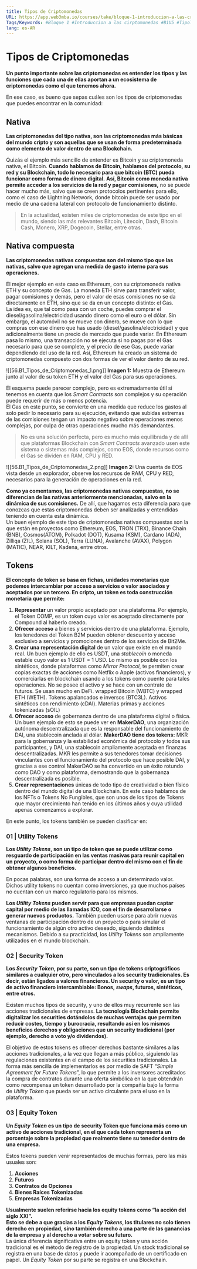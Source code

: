 ```yaml
---
title: Tipos de Criptomonedas
URL: https://app.web3mba.io/courses/take/bloque-1-introduccion-a-las-criptomonedas/texts/35828068-u5-1-tipos-de-criptomonedas
Tags/Keywords: #Bloque 1 #Introduccion a las cirptomonedas #B1U5 #Tipología de criptomonedas #criptomonedas #Tipos de Criptomonedas
lang: es-AR
---
```

# Tipos de Criptomonedas
**Un punto importante sobre las criptomonedas es entender los tipos y las funciones que cada una de ellas aportan a un ecosistema de criptomonedas como el que tenemos ahora.**

En ese caso, es bueno que sepas cuáles son los tipos de criptomonedas que puedes encontrar en la comunidad:

## Nativa
**Las criptomonedas del tipo nativa, son las criptomonedas más básicas del mundo cripto y son aquellas que se usan de forma predeterminada como elemento de valor dentro de una Blockchain.**

Quizás el ejemplo más sencillo de entender es Bitcoin y su criptomoneda nativa, el Bitcoin. **Cuando hablamos de Bitcoin, hablamos del protocolo, su red y su Blockchain, todo lo necesario para que bitcoin (BTC) pueda funcionar como forma de dinero digital.**
**Así, Bitcoin como moneda nativa permite acceder a los servicios de la red y pagar comisiones,** no se puede hacer mucho más, salvo que se creen protocolos pertinentes para ello, como el caso de Lightning Network, donde bitcoin puede ser usado por medio de una cadena lateral con protocolo de funcionamiento distinto.

>En la actualidad, existen miles de criptomonedas de este tipo en el mundo, siendo las más relevantes Bitcoin, Litecoin, Dash, Bitcoin Cash, Monero, XRP, Dogecoin, Stellar, entre otras.   

## Nativa compuesta
**Las criptomonedas nativas compuestas son del mismo tipo que las nativas, salvo que agregan una medida de gasto interno para sus operaciones.**

El mejor ejemplo en este caso es Ethereum, con su criptomoneda nativa ETH y su concepto de Gas. La moneda ETH sirve para transferir valor, pagar comisiones y demás, pero el valor de esas comisiones no se da directamente en ETH, sino que se da en un concepto distinto: el Gas.  
La idea es, que tal como pasa con un coche, puedes comprar el diesel/gasolina/electricidad usando dinero como el euro o el dólar. Sin embargo, el automóvil no se mueve con dinero, se mueve con lo que compras con ese dinero que has usado (diesel/gasolina/electricidad) y que adicionalmente tiene un precio de mercado que puede variar. En Ethereum pasa lo mismo, una transacción no se ejecuta si no pagas por el Gas necesario para que se complete, y el precio de ese Gas, puede variar dependiendo del uso de la red. Así, Ethereum ha creado un sistema de criptomonedas compuesto con dos formas de ver el valor dentro de su red.

![[56.B1_Tipos_de_Criptomonedas_1.png]]
**Imagen 1:** Muestra de Ethereum junto al valor de su token ETH y el valor del Gas para sus operaciones.

El esquema puede parecer complejo, pero es extremadamente útil si tenemos en cuenta que los _Smart Contracts_ son complejos y su operación puede requerir de más o menos potencia.  
El Gas en este punto, se convierte en una medida que reduce los gastos al solo pedir lo necesario para su ejecución, evitando que subidas extremas de las comisiones tengan un impacto negativo sobre operaciones menos complejas, por culpa de otras operaciones mucho más demandantes.

>No es una solución perfecta, pero es mucho más equilibrada y de allí que plataformas Blockchain con _Smart Contracts_ avanzado usen este sistema o sistemas más complejos, como EOS, donde recursos como el Gas se dividen en RAM, CPU y RED.

![[56.B1_Tipos_de_Criptomonedas_2.png]]
**Imagen 2:** Una cuenta de EOS vista desde un explorador, observe los recursos de RAM, CPU y RED, necesarios para la generación de operaciones en la red.

**Como ya comentamos, las criptomonedas nativas compuestas, no se diferencian de las nativas anteriormente mencionadas, salvo en la dinámica de sus comisiones.** De allí, que hagamos esta diferencia para que conozcas que estas criptomonedas deben ser analizadas y entendidas teniendo en cuenta esta dinámica.  
Un buen ejemplo de este tipo de criptomonedas nativas compuestas son la que están en proyectos como Ethereum, EOS, TRON (TRX), Binance Chain (BNB), Cosmos(ATOM), Polkadot (DOT), Kusama (KSM), Cardano (ADA), Zilliqa (ZIL), Solana (SOL), Terra (LUNA), Avalanche (AVAX), Polygon (MATIC), NEAR, KILT, Kadena, entre otros.

## Tokens
**El concepto de token se basa en fichas, unidades monetarias que podemos intercambiar por acceso a servicios o valor asociados y aceptados por un tercero. En cripto, un token es toda construcción monetaria que permite:**

1. **Representar** un valor propio aceptado por una plataforma. Por ejemplo, el Token COMP, es un token cuyo valor es aceptado directamente por Compound al haberlo creado.
2. **Ofrecer acceso** a bienes y servicios dentro de una plataforma. Ejemplo, los tenedores del Token B2M pueden obtener descuento y acceso exclusivo a servicios y promociones dentro de los servicios de Bit2Me.
3. **Crear una representación digital** de un valor que existe en el mundo real. Un buen ejemplo de ello es USDT, una _stablecoin_ o moneda estable cuyo valor es 1 USDT = 1 USD.
	Lo mismo es posible con los sintéticos, donde plataformas como _Mirror Protocol_, te permiten crear copias exactas de acciones como Netflix o Apple (activos financieros), y comerciarlas en blockchain usando a los tokens como puente para tales operaciones. No se posee el activo y se hace con un contrato de futuros. Se usan mucho en DeFi. wrapped Bitcoin (WBTC) y wrapped ETH (WETH). Tokens apalancados e inversos (BTC3L). Activos sintéticos con rendimiento (cDAI). Materias primas y acciones tokenizadas (sOIL)
4. **Ofrecer acceso** de gobernanza dentro de una plataforma digital o física. Un buen ejemplo de esto se puede ver en **MakerDAO**, una organización autónoma descentralizada que es la responsable del funcionamiento de DAI, una stablecoin anclada al dólar.
	**MakerDAO tiene dos tokens:** MKR para la gobernanza y la estabilidad económica del protocolo y todos sus participantes, y DAI, una stablecoin ampliamente aceptada en finanzas descentralizadas. MKR les permite a sus tenedores tomar decisiones vinculantes con el funcionamiento del protocolo que hace posible DAI, y gracias a ese control MakerDAO se ha convertido en un éxito rotundo como DAO y como plataforma, demostrando que la gobernanza descentralizada es posible.
5. **Crear representaciones** únicas de todo tipo de creatividad o bien físico dentro del mundo digital de una Blockchain. En este caso hablamos de los NFTs o Tokens No Fungibles, que son unos de los tipos de Tokens que mayor crecimiento han tenido en los últimos años y cuya utilidad apenas comenzamos a explorar.

En este punto, los tokens también se pueden clasificar en:
### 01 | Utility Tokens
**Los _Utility Tokens_, son un tipo de token que se puede utilizar como resguardo de participación en las ventas masivas para reunir capital en un proyecto, o como forma de participar dentro del mismo con el fin de obtener algunos beneficios.**

En pocas palabras, son una forma de acceso a un determinado valor. Dichos utility tokens no cuentan como inversiones, ya que muchos países no cuentan con un marco regulatorio para los mismos.

**Los _Utility Tokens_ pueden servir para que empresas puedan captar capital por medio de las llamadas ICO, con el fin de desarrollarse o generar nuevos productos.** También pueden usarse para abrir nuevas ventanas de participación dentro de un proyecto o para simular el funcionamiento de algún otro activo deseado, siguiendo distintos mecanismos. Debido a su practicidad, los _Utility Tokens_ son ampliamente utilizados en el mundo blockchain.

### 02 | Security Token          
**Los _Security Token_, por su parte, son un tipo de tokens criptográficos similares a cualquier otro, pero vinculados a los security tradicionales. Es decir, están ligados a valores financieros. Un security o valor, es un tipo de activo financiero intercambiable: Bonos, _swaps_, futuros, sintéticos, entre otros.**

Existen muchos tipos de security, y uno de ellos muy recurrente son las acciones tradicionales de empresas. **La tecnología Blockchain permite digitalizar los securities dotándolos de muchas ventajas que permiten reducir costes, tiempo y burocracia, resultando así en los mismos beneficios derechos y obligaciones que un security tradicional (por ejemplo, derecho a voto y/o dividendos).**

El objetivo de estos tokens es ofrecer derechos bastante similares a las acciones tradicionales, a la vez que llegan a más público, siguiendo las regulaciones existentes en el campo de los securities tradicionales. La forma más sencilla de implementarlos es por medio de SAFT “_Simple Agreement for Future Tokens_”, lo que permite a los inversores acreditados la compra de contratos durante una oferta simbólica en la que obtendrán como recompensa un token desarrollado por la compañía bajo la forma de _Utility Token_ que pueda ser un activo circulante para el uso en la plataforma.

### 03 | Equity Token
**Un _Equity Token_ es un tipo de security Token que funciona más como un activo de acciones tradicional, en el que cada token representa un porcentaje sobre la propiedad que realmente tiene su tenedor dentro de una empresa.**

Estos tokens pueden venir representados de muchas formas, pero las más usuales son:
1. **Acciones**
2. **Futuros**
3. **Contratos de Opciones**
4. **Bienes Raíces Tokenizadas**
5. **Empresas Tokenizadas**

**Usualmente suelen referirse hacia los equity tokens como “la acción del siglo XXI”.  
Esto se debe a que gracias a los _Equity Tokens_, los titulares no solo tienen derecho en propiedad, sino también derecho a una parte de las ganancias de la empresa y al derecho a votar sobre su futuro.**  
La única diferencia significativa entre un equity token y una acción tradicional es el método de registro de la propiedad. Un stock tradicional se registra en una base de datos y puede ir acompañado de un certificado en papel. Un _Equity Token_ por su parte se registra en una Blockchain.